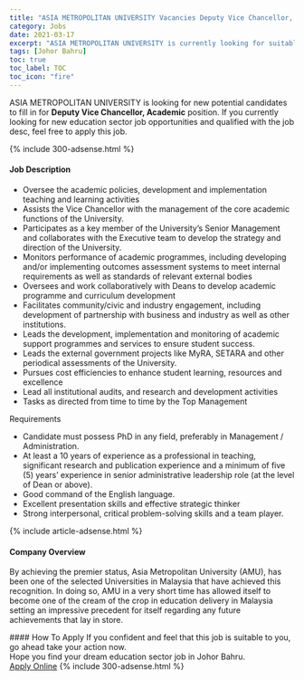 ```yaml
---
title: "ASIA METROPOLITAN UNIVERSITY Vacancies Deputy Vice Chancellor, Academic" 
category: Jobs 
date: 2021-03-17 
excerpt: "ASIA METROPOLITAN UNIVERSITY is currently looking for suitable person to fill in the Deputy Vice Chancellor, Academic which positioned at Johor Bahru" 
tags: [Johor Bahru] 
toc: true 
toc_label: TOC 
toc_icon: "fire" 
--- 
```


<p>ASIA METROPOLITAN UNIVERSITY is looking for new potential candidates to fill in for <b>Deputy Vice Chancellor, Academic</b> position. If you currently looking for new education sector job opportunities and qualified with the job desc, feel free to apply this job.
</p>{% include 300-adsense.html %} 
<div><div><h4>Job Description</h4></div><div><div><span><div><ul><li>Oversee the academic policies, development and implementation teaching and learning activities</li><li>Assists the Vice Chancellor with the management of the core academic functions of the University.</li><li>Participates as a key member of the University&#8217;s Senior Management and collaborates with the Executive team to develop the strategy and direction of the University.</li><li>Monitors performance of academic programmes, including developing and/or implementing outcomes assessment systems to meet internal requirements as well as standards of relevant external bodies</li><li>Oversees and work collaboratively with Deans to develop academic programme and curriculum development</li><li>Facilitates community/civic and industry engagement, including development of partnership with business and industry as well as other institutions.</li><li>Leads the development, implementation and monitoring of academic support programmes and services to ensure student success.</li><li>Leads the external government projects like MyRA, SETARA and other periodical assessments of the University.</li><li>Pursues cost efficiencies to enhance student learning, resources and excellence</li><li>Lead all institutional audits, and research and development activities</li><li>Tasks as directed from time to time by the Top Management</li></ul><p>Requirements<strong></strong></p><ul><li>Candidate must possess PhD in any field, preferably in Management / Administration.</li><li>At least a 10 years of experience as a professional in teaching, significant research and publication experience and a minimum of five (5) years&#8217; experience in senior administrative leadership role (at the level of Dean or above).</li><li>Good command of the English language.</li><li>Excellent presentation skills and effective strategic thinker</li><li>Strong interpersonal, critical problem-solving skills and a team player.</li></ul></div></span></div></div></div> 
{% include article-adsense.html %} 
<div><div><h4>Company Overview</h4></div><div><div><span><div><p>By achieving the premier status, Asia Metropolitan University (AMU), has been one of the selected Universities in Malaysia that have achieved this recognition. In doing so, AMU in a very short time has allowed itself to become one of the cream of the crop in education delivery in Malaysia setting an impressive precedent for itself regarding any future achievements that lay in store.</p></div></span></div></div></div> 
#### How To Apply 
If you confident and feel that this job is suitable to you, go ahead take your action now. <br/> 
Hope you find your dream education sector job in Johor Bahru. <br/> 
<a href="https://www.jobstreet.com.my/en/job/deputy-vice-chancellor-academic-4508961?jobId=jobstreet-my-job-4508961" class="btn btn--info" target="_blank" rel="nofollow noopenner">Apply Online</a> 
{% include 300-adsense.html %} 